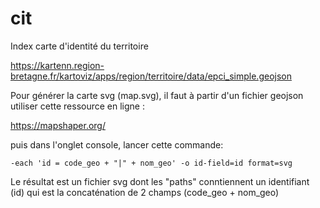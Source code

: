# cit
Index carte d'identité du territoire

https://kartenn.region-bretagne.fr/kartoviz/apps/region/territoire/data/epci_simple.geojson

Pour générer la carte svg (map.svg), il faut à partir d'un fichier geojson utiliser cette ressource en ligne :

https://mapshaper.org/

puis dans l'onglet console, lancer cette commande:

``-each 'id = code_geo + "|" + nom_geo' -o id-field=id format=svg``

Le résultat est un fichier svg dont les "paths" conntiennent un identifiant (id) qui est la concaténation de 2 champs (code_geo + nom_geo)
